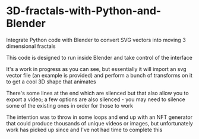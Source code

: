 # 3D-fractals-with-Python-and-Blender
Integrate Python code with Blender to convert SVG vectors into moving 3 dimensional fractals

This code is designed to run inside Blender and take control of the interface

It's a work in progress as you can see, but essentially it will import an svg vector file (an example is provided) and perform a bunch of transforms on it to get a cool 3D shape that animates

There's some lines at the end which are silenced but that also allow you to export a video; a few options are also silenced - you may need to silence some of the existing ones in order for those to work

The intention was to throw in some loops and end up with an NFT generator that could produce thousands of unique videos or images, but unfortunately work has picked up since and I've not had time to complete this
